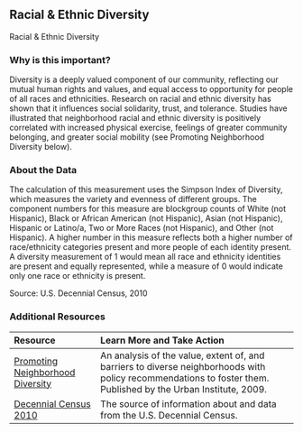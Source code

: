 ## Racial & Ethnic Diversity
Racial & Ethnic Diversity

### Why is this important?
Diversity is a deeply valued component of our community, reflecting our mutual human rights and values, and equal access to opportunity for people of all races and ethnicities. Research on racial and ethnic diversity has shown that it influences social solidarity, trust, and tolerance. Studies have illustrated that neighborhood racial and ethnic diversity is positively correlated with increased physical exercise, feelings of greater community belonging, and greater social mobility (see Promoting Neighborhood Diversity below). 

### About the Data
The calculation of this measurement uses the Simpson Index of Diversity, which measures the variety and evenness of different groups. The component numbers for this measure are blockgroup counts of White (not Hispanic), Black or African American (not Hispanic), Asian (not Hispanic), Hispanic or Latino/a, Two or More Races (not Hispanic), and Other (not Hispanic). A higher number in this measure reflects both a higher number of race/ethnicity categories present and more people of each identity present. A diversity measurement of 1 would mean all race and ethnicity identities are present and equally represented, while a measure of 0 would indicate only one race or ethnicity is present.   

Source: U.S. Decennial Census, 2010

### Additional Resources

|Resource | Learn More and Take Action | 
|:--- | :--- |
|[Promoting Neighborhood Diversity](http://www.urban.org/sites/default/files/publication/30631/411955-Promoting-Neighborhood-Diversity-Benefits-Barriers-and-Strategies.PDF) | An analysis of the value, extent of, and barriers to diverse neighborhoods with policy recommendations to foster them. Published by the Urban Institute, 2009.
|[Decennial Census 2010](http://www.census.gov/2010census/) | The source of information about and data from the U.S. Decennial Census.
